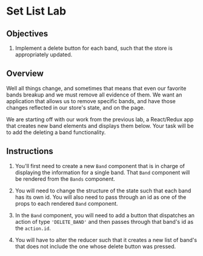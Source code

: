 # Set List Lab

## Objectives

1. Implement a delete button for each band, such that the store is appropriately updated.

## Overview

Well all things change, and sometimes that means that even our favorite bands breakup and we must remove all evidence of them. We want an application that allows us to remove specific bands, and have those changes reflected in our store's state, and on the page.  

We are starting off with our work from the previous lab, a React/Redux app that creates new band elements and displays them below. Your task will be to add the deleting a band functionality.

## Instructions

1. You'll first need to create a new `Band` component that is in charge of displaying the information for a single band. That `Band` component will be rendered from the `Bands` component.  

2. You will need to change the structure of the state such that each band has its own id. You will also need to pass through an id as one of the props to each rendered `Band` component.  

3. In the `Band` component, you will need to add a button that dispatches an action of type `'DELETE_BAND'` and then passes through that band's id as the `action.id`.

4. You will have to alter the reducer such that it creates a new list of band's that does not include the one whose delete button was pressed.
